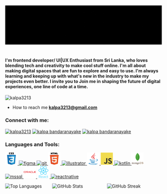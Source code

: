 ![MasterHead](https://raw.githubusercontent.com/kalpa3213/kalpa3213/main/Banner%202024.gif)
<h1 align="center"></h1>
<h4 align="left">I'm frontend developer/ UI|UX Enthusiast from Sri Lanka, who loves blending tech and creativity to make cool stuff online. I'm all about making digital spaces that are fun to explore and easy to use. I'm always learning and keeping up with what's new in the industry to make my projects even better. I invite you to Join me in shaping the future of digital experiences, one line of code at a time.</h4>

<p align="left"> <img src="https://komarev.com/ghpvc/?username=kalpa3213&label=Profile%20views&color=0e75b6&style=flat" alt="kalpa3213" /> </p>

- How to reach me **kalpa3213@gmail.com**

<h3 align="left">Connect with me:</h3>
<p align="left">
<a href="https://twitter.com/kalpa3213" target="blank"><img align="center" src="https://raw.githubusercontent.com/rahuldkjain/github-profile-readme-generator/master/src/images/icons/Social/twitter.svg" alt="kalpa3213" height="30" width="40" /></a>
<a href="https://linkedin.com/in/kalpa bandaranayake" target="blank"><img align="center" src="https://raw.githubusercontent.com/rahuldkjain/github-profile-readme-generator/master/src/images/icons/Social/linked-in-alt.svg" alt="kalpa bandaranayake" height="30" width="40" /></a>
<a href="https://fb.com/kalpa bandaranayake" target="blank"><img align="center" src="https://raw.githubusercontent.com/rahuldkjain/github-profile-readme-generator/master/src/images/icons/Social/facebook.svg" alt="kalpa bandaranayake" height="30" width="40" /></a>
</p>

<h3 align="left">Languages and Tools:</h3>
<p align="left"> <a href="https://www.w3schools.com/css/" target="_blank" rel="noreferrer"> <img src="https://raw.githubusercontent.com/devicons/devicon/master/icons/css3/css3-original-wordmark.svg" alt="css3" width="40" height="40"/> </a> <a href="https://www.figma.com/" target="_blank" rel="noreferrer"> <img src="https://www.vectorlogo.zone/logos/figma/figma-icon.svg" alt="figma" width="40" height="40"/> </a> <a href="https://git-scm.com/" target="_blank" rel="noreferrer"> <img src="https://www.vectorlogo.zone/logos/git-scm/git-scm-icon.svg" alt="git" width="40" height="40"/> </a> <a href="https://www.w3.org/html/" target="_blank" rel="noreferrer"> <img src="https://raw.githubusercontent.com/devicons/devicon/master/icons/html5/html5-original-wordmark.svg" alt="html5" width="40" height="40"/> </a> <a href="https://www.adobe.com/in/products/illustrator.html" target="_blank" rel="noreferrer"> <img src="https://www.vectorlogo.zone/logos/adobe_illustrator/adobe_illustrator-icon.svg" alt="illustrator" width="40" height="40"/> </a> <a href="https://www.java.com" target="_blank" rel="noreferrer"> <img src="https://raw.githubusercontent.com/devicons/devicon/master/icons/java/java-original.svg" alt="java" width="40" height="40"/> </a> <a href="https://developer.mozilla.org/en-US/docs/Web/JavaScript" target="_blank" rel="noreferrer"> <img src="https://raw.githubusercontent.com/devicons/devicon/master/icons/javascript/javascript-original.svg" alt="javascript" width="40" height="40"/> </a> <a href="https://kotlinlang.org" target="_blank" rel="noreferrer"> <img src="https://www.vectorlogo.zone/logos/kotlinlang/kotlinlang-icon.svg" alt="kotlin" width="40" height="40"/> </a> <a href="https://www.mongodb.com/" target="_blank" rel="noreferrer"> <img src="https://raw.githubusercontent.com/devicons/devicon/master/icons/mongodb/mongodb-original-wordmark.svg" alt="mongodb" width="40" height="40"/> </a> <a href="https://www.microsoft.com/en-us/sql-server" target="_blank" rel="noreferrer"> <img src="https://www.svgrepo.com/show/303229/microsoft-sql-server-logo.svg" alt="mssql" width="40" height="40"/> </a> <a href="https://www.oracle.com/" target="_blank" rel="noreferrer"> <img src="https://raw.githubusercontent.com/devicons/devicon/master/icons/oracle/oracle-original.svg" alt="oracle" width="40" height="40"/> </a> <a href="https://reactjs.org/" target="_blank" rel="noreferrer"> <img src="https://raw.githubusercontent.com/devicons/devicon/master/icons/react/react-original-wordmark.svg" alt="react" width="40" height="40"/> </a> <a href="https://reactnative.dev/" target="_blank" rel="noreferrer"> <img src="https://reactnative.dev/img/header_logo.svg" alt="reactnative" width="40" height="40"/> </a> </p>

<div class="github-stats" style="display: flex; justify-content: space-between; align-items: center;">
  <img src="https://github-readme-stats.vercel.app/api/top-langs?username=kalpa3213&show_icons=true&locale=en&layout=compact" alt="Top Languages" style="width: 300px;">
  <img src="https://github-readme-stats.vercel.app/api?username=kalpa3213&show_icons=true&locale=en" alt="GitHub Stats" style="width: 350px;">
  <img src="https://github-readme-streak-stats.herokuapp.com/?user=kalpa3213" alt="GitHub Streak" style="width: 350px;">
</div>
